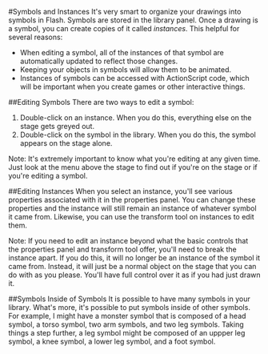 #Symbols and Instances
It's very smart to organize your drawings into symbols in Flash. Symbols are stored in the library panel. Once a drawing is a symbol, you can create copies of it called *instances*. This helpful for several reasons:

* When editing a symbol, all of the instances of that symbol are automatically updated to reflect those changes.
* Keeping your objects in symbols will allow them to be animated.
* Instances of symbols can be accessed with ActionScript code, which will be important when you create games or other interactive things. 

##Editing Symbols
There are two ways to edit a symbol:
1. Double-click on an instance. When you do this, everything else on the stage gets greyed out.
2. Double-click on the symbol in the library. When you do this, the symbol appears on the stage alone.

Note: It's extremely important to know what you're editing at any given time. Just look at the menu above the stage to find out if you're on the stage or if you're editing a symbol.

##Editing Instances
When you select an instance, you'll see various properties associated with it in the properties panel. You can change these properties and the instance will still remain an instance of whatever symbol it came from. Likewise, you can use the transform tool on instances to edit them.

Note: If you need to edit an instance beyond what the basic controls that the properties panel and transform tool offer, you'll need to break the instance apart. If you do this, it will no longer be an instance of the symbol it came from. Instead, it will just be a normal object on the stage that you can do with as you please. You'll have full control over it as if you had just drawn it.

##Symbols Inside of Symbols
It is possible to have many symbols in your library. What's more, it's possible to put symbols inside of other symbols. For example, I might have a monster symbol that is composed of a head symbol, a torso symbol, two arm symbols, and two leg symbols. Taking things a step further, a leg symbol might be composed of an uppper leg symbol, a knee symbol, a lower leg symbol, and a foot symbol.